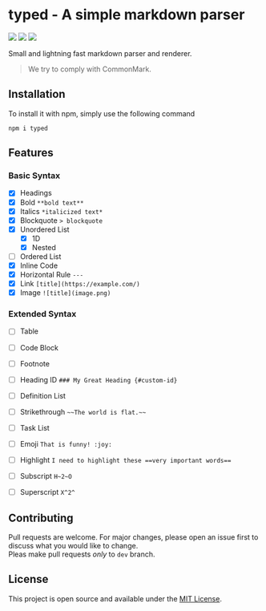 # typed - A simple markdown parser
![](https://img.shields.io/npm/l/typed)
![](https://img.shields.io/github/milestones/all/b3yc0d3/typed)
![](https://img.shields.io/github/languages/code-size/b3yc0d3/typed)

Small and lightning fast markdown parser and renderer.

> We try to comply with CommonMark.

## Installation

To install it with npm, simply use the following command
```
npm i typed
```

## Features
### Basic Syntax
- [x] Headings
- [x] Bold `**bold text**`
- [x] Italics `*italicized text*`
- [x] Blockquote `> blockquote`
- [X] Unordered List
    - [x] 1D
    - [X] Nested
- [ ] Ordered List
- [x] Inline Code
- [x] Horizontal Rule `---`
- [x] Link `[title](https://example.com/)`
- [x] Image `![title](image.png)`

### Extended Syntax
- [ ] Table
- [ ] Code Block
- [ ] Footnote
- [ ] Heading ID `### My Great Heading {#custom-id}`
- [ ] Definition List
- [ ] Strikethrough `~~The world is flat.~~`
- [ ] Task List
- [ ] Emoji `That is funny! :joy:`
- [ ] Highlight  `I need to highlight these ==very important words==`
- [ ] Subscript `H~2~O`
- [ ] Superscript `X^2^`


## Contributing

Pull requests are welcome. For major changes, please open an issue first to
discuss what you would like to change.\
Pleas make pull requests *only* to `dev` branch.

## License
This project is open source and available under the [MIT License](LICENSE).